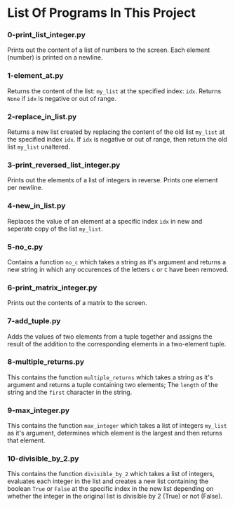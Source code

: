 # List Of Programs In This Project

### 0-print_list_integer.py
Prints out the content of a list of numbers to the screen. Each element (number) is printed on a newline.

### 1-element_at.py
Returns the content of the list: `my_list` at the specified index: `idx`. Returns `None` if `idx` is negative or out of range.

### 2-replace_in_list.py
Returns a new list created by replacing the content of the old list `my_list` at the specified index `idx`. If `idx` is negative or out of range, then return the old list `my_list` unaltered.

### 3-print_reversed_list_integer.py
Prints out the elements of a list of integers in reverse. Prints one element per newline.

### 4-new_in_list.py
Replaces the value of an element at a specific index `idx` in new and seperate copy of the list `my_list`.

### 5-no_c.py
Contains a function `no_c` which takes a string as it's argument and returns a new string in which any occurences of the letters `c` or `C` have been removed.

### 6-print_matrix_integer.py
Prints out the contents of a matrix to the screen.

### 7-add_tuple.py
Adds the values of two elements from a tuple together and assigns the result of the addition to the corresponding elements in a two-element tuple.

### 8-multiple_returns.py
This contains the function `multiple_returns` which takes a string as it's argument and returns a tuple containing two elements; The `length` of the string and the `first` character in the string.

### 9-max_integer.py
This contains the function `max_integer` which takes a list of integers `my_list` as it's argument, determines which element is the largest and then returns that element.

### 10-divisible_by_2.py
This contains the function `divisible_by_2` which takes a list of integers, evaluates each integer in the list and creates a new list containing the boolean `True` or `False` at the specific index in the new list depending on whether the integer in the original list is divisible by 2 (True) or not (False).

###   
